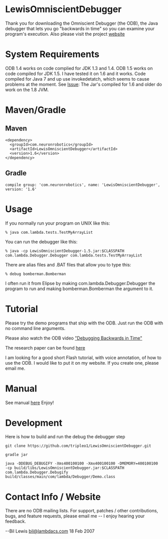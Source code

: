 # LewisOmniscientDebugger
Thank you for downloading the Omniscient Debugger (the ODB), the Java debugger that lets you go
"backwards in time" so you can examine your program's execution.
Also please visit the project [website](https://tripleo-omni-debug.github.io/)

# System Requirements
ODB 1.4 works on code complied for JDK 1.3 and 1.4. ODB 1.5 works on code compiled for JDK 1.5. 
I have tested it on 1.6 and it works. Code compiled for Java 7 and up use invokedetatch, which seems to cause problems at the moment. See [Issue](https://github.com/OmniscientDebugger/LewisOmniscientDebugger/issues/1):  The Jar's compiled for 1.6 and older do work on the 1.8 JVM. 


# Maven/Gradle
## Maven
```
<dependency>
  <groupId>com.neuronrobotics</groupId>
  <artifactId>LewisOmniscientDebugger</artifactId>
  <version>1.6</version>
</dependency>
```
## Gradle
```
compile group: 'com.neuronrobotics', name: 'LewisOmniscientDebugger', version: '1.6'
```

# Usage
If you normally run your program on UNIX like this:

`` % java com.lambda.tests.TestMyArrayList ``

You can run the debugger like this:

`` % java -cp LewisOmniscientDebugger-1.5.jar:$CLASSPATH com.lambda.Debugger.Debugger com.lambda.tests.TestMyArrayList ``

There are alias files and .BAT files that allow you to type this:

`` % debug bomberman.Bomberman ``

I often run it from Elipse by making com.lambda.Debugger.Debugger the program to run
and making bomberman.Bomberman the argument to it.

# Tutorial

Please try the demo programs that ship with the ODB. Just run the ODB with no
command line arguments.

Please also watch the ODB video ["Debugging Backwards in Time"](https://www.youtube.com/watch?v=xpI8hIgOyko)

The research paper can be found [here](http://www.cs.kent.edu/~farrell/mc08/lectures/progs/pthreads/Lewis-Berg/odb/AADEBUG_Mar_03.pdf)

I am looking for a good short Flash tutorial, with voice annotation,
of how to use the ODB. I would like to put it on my website. If you create
one, please email me.

# Manual

See manual [here](https://tripleo-omni-debug.github.io/ODBUserManual.html) Enjoy!

# Development
Here is how to build and run the debug the debugger step
```
git clone https://github.com/tripleo1/LewisOmniscientDebugger.git

gradle jar

java -DDEBUG_DEBUGIFY -Xms400100100 -Xmx400100100 -DMEMORY=400100100  -cp build/libs/LewisOmniscientDebugger.jar:$CLASSPATH  com.lambda.Debugger.Debugify build/classes/main/com/lambda/Debugger/Demo.class
```

# Contact Info / Website

There are no ODB mailing lists. For support, patches / other
contributions, bugs, and feature requests, please email me -- I enjoy hearing your feedback.

  --Bil Lewis <bil@lambdacs.com>
   18 Feb 2007

